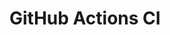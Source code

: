 # GitHub Actions CI





























































































































































































































































































































































































































































































































































































































































































































































































































































































































































































































































































































































































































































































































































































































































































































































































































































































































































































































































































































































































































































































































































































































































































































































































































































